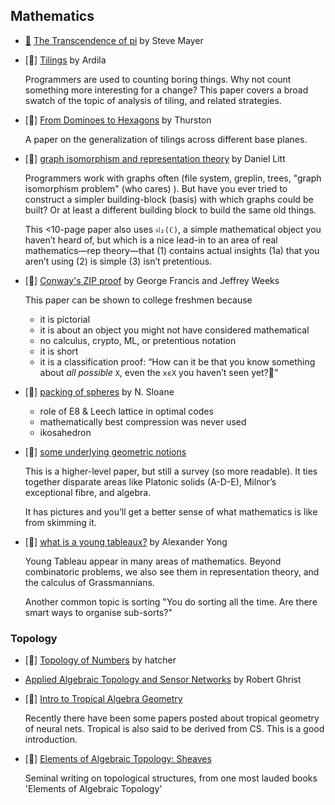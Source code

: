 ## Mathematics

* [:scroll:](transcendence-of-pi.pdf) [The Transcendence of pi](https://github.com/papers-we-love/papers-we-love/blob/master/mathematics/transcendence-of-pi.pdf) by Steve Mayer
* [:scroll:] [Tilings](https://github.com/papers-we-love/papers-we-love/blob/master/mathematics/tilings.pdf) by Ardila

  Programmers are used to counting boring things. Why not count something more interesting for a change?  This paper covers a broad swatch of the topic of analysis of tiling, and related strategies.

* [:scroll:] [From Dominoes to Hexagons](https://github.com/papers-we-love/papers-we-love/blob/master/mathematics/from-dominoes-to-hexagons.pdf) by Thurston

  A paper on the generalization of tilings across different base planes.

* [:scroll:] [graph isomorphism and representation theory](https://github.com/papers-we-love/papers-we-love/blob/master/mathematics/graph-isomorphism-and-representation-theory.pdf) by Daniel Litt

    Programmers work with graphs often (file system, greplin, trees, "graph isomorphism problem" (who cares) ).   But have you ever tried to construct a simpler building-block (basis) with which graphs could be built? Or at least a different building block to build the same old things.
    
    This <10-page paper also uses `𝔰𝔩₂(ℂ)`, a simple mathematical object you haven’t heard of, but which is a nice lead-in to an area of real mathematics—rep theory—that (1) contains actual insights (1a) that you aren’t using (2) is simple (3) isn’t pretentious.

* [:scroll:] [Conway's ZIP proof](https://github.com/papers-we-love/papers-we-love/blob/master/mathematics/conways-zip-proof.pdf) by George Francis and Jeffrey Weeks

    This paper can be shown to college freshmen because
    * it is pictorial
    * it is about an object you might not have considered mathematical
    * no calculus, crypto, ML, or pretentious notation
    * it is short
    * it is a classification proof: “How can it be that you know something about _all possible_ `X`, even the `xϵX` you haven’t seen yet?”

* [:scroll:] [packing of spheres](https://github.com/papers-we-love/papers-we-love/blob/master/mathematics/packing-of-spheres.pdf) by N. Sloane
  * role of E8 & Leech lattice in optimal codes
  * mathematically best compression was never used
  * ikosahedron

* [:scroll:] [some underlying geometric notions](https://github.com/papers-we-love/papers-we-love/blob/master/mathematics/some-underlying-geometric-notions.pdf)

  This is a higher-level paper, but still a survey (so more readable). It ties together disparate areas like Platonic solids (A-D-E), Milnor’s exceptional fibre, and algebra.

  It has pictures and you’ll get a better sense of what mathematics is like from skimming it.

* [:scroll:] [what is a young tableaux?](https://github.com/papers-we-love/papers-we-love/blob/master/mathematics/what-is-a-young-tableau.pdf) by Alexander Yong

  Young Tableau appear in many areas of mathematics.  Beyond combinatoric problems, we also see them in representation theory, and the calculus of Grassmannians.
  
  Another common topic is sorting "You do sorting all the time. Are there smart ways to organise sub-sorts?"



### Topology 
* [:scroll:] [Topology of Numbers](https://github.com/papers-we-love/papers-we-love/blob/master/mathematics/topology-of-numbers--hatcher.pdf) by hatcher
* [Applied Algebraic Topology and Sensor Networks](https://www.math.upenn.edu/~ghrist/preprints/ATSN.pdf) by Robert Ghrist
* [:scroll:] [Intro to Tropical Algebra Geometry](https://github.com/papers-we-love/papers-we-love/blob/master/mathematics/intro-to-tropical-algebraic-geometry.pdf)

  Recently there have been some papers posted about tropical geometry of neural nets. Tropical is also said to be derived from CS. This is a good introduction.

* [:scroll:] [Elements of Algebraic Topology: Sheaves](https://github.com/papers-we-love/papers-we-love/blob/master/mathematics/elements-of-algebraic-topology-ch9-sheaves.pdf)

  Seminal writing on topological structures, from one most lauded books 'Elements of Algebraic Topology'